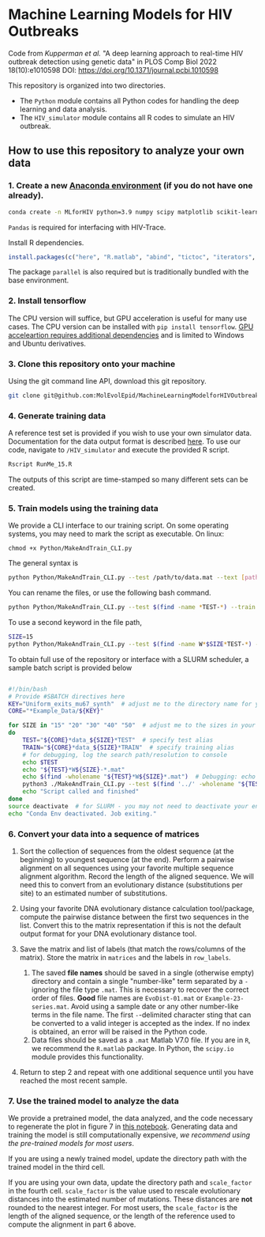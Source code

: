 # Machine Learning Models for HIV Outbreaks

Code from _Kupperman et al._ "A deep learning approach to real-time HIV outbreak detection using genetic data" in PLOS Comp Biol 2022 18(10):e1010598 DOI: https://doi.org/10.1371/journal.pcbi.1010598

This repository is organized into two directories.

* The `Python` module contains all Python codes for handling the deep learning and data analysis.
* The `HIV_simulator` module contains all R codes to simulate an HIV outbreak.

## How to use this repository to analyze your own data

### 1. Create a new [Anaconda environment](https://www.anaconda.com/products/individual) (if you do not have one already).

```bash
conda create -n MLforHIV python=3.9 numpy scipy matplotlib scikit-learn jupyter pandas
```
`Pandas` is required for interfacing with HIV-Trace.

Install R dependencies.

```R
install.packages(c("here", "R.matlab", "abind", "tictoc", "iterators", "foreach", "seriation", "doParallel"))
```
The package `parallel` is also required but is traditionally bundled with the base environment. 

### 2. Install tensorflow

The CPU version will suffice, but GPU acceleration is useful for many use cases. 
The CPU version can be installed with `pip install tensorflow`. 
[GPU acceleartion requires additional dependencies](https://www.tensorflow.org/install) and is limited to Windows and Ubuntu derivatives.

### 3. Clone this repository onto your machine

Using the git command line API, download this git repository.

```bash
git clone git@github.com:MolEvolEpid/MachineLearningModelforHIVOutbreaks.git
```

### 4. Generate training data

A reference test set is provided if you wish to use your own simulator data. Documentation for the data output 
format is described [here](/HIV_simulator/ReadMe.md).
To use our code, navigate to `/HIV_simulator` and execute the provided R script.

```bash
Rscript RunMe_15.R
```
The outputs of this script are time-stamped so many different sets can be created. 

### 5. Train models using the training data

We provide a CLI interface to our training script. On some operating systems, you may need to mark the script as executable.
On linux:
```
chmod +x Python/MakeAndTrain_CLI.py
```

The general syntax is

```bash
python Python/MakeAndTrain_CLI.py --test /path/to/data.mat --text [paths/to/data.mat] --ordering "None"
```

You can rename the files, or use the following bash command.

```bash
python Python/MakeAndTrain_CLI.py --test $(find -name *TEST-*) --train $(find -name *TRAIN-*) --ordering "None"
```
To use a second keyword in the file path,
```bash
SIZE=15
python Python/MakeAndTrain_CLI.py --test $(find -name W*$SIZE*TEST-*) --train $(find -name W*$SIZE *TRAIN-*) --ordering "None"
```

To obtain full use of the repository or interface with a SLURM scheduler, a sample batch script is provided below

```bash

#!/bin/bash
# Provide #SBATCH directives here
KEY="Uniform_exits_mu67_synth"  # adjust me to the directory name for your saved data
CORE="*Example_Data/${KEY}" 

for SIZE in "15" "20" "30" "40" "50"  # adjust me to the sizes in your generated data
do
    TEST="${CORE}*data_${SIZE}*TEST"  # specify test alias
    TRAIN="${CORE}*data_${SIZE}*TRAIN"  # specify training alias
    # for debugging, log the search path/resolution to console
    echo $TEST  
    echo "${TEST}*W${SIZE}-*.mat" 
    echo $(find -wholename "${TEST}*W${SIZE}*.mat")  # Debugging: echo the test set we found
    python3 ./MakeAndTrain_CLI.py --test $(find '../' -wholename "${TEST}*W${SIZE}*.mat")  --train $(find '../' -wholename "${TRAIN}*W${SIZE}*.mat") --savekey $SKEY --ordering "None"
    echo "Script called and finished"
done
source deactivate  # for SLURM - you may not need to deactivate your environment
echo "Conda Env deactivated. Job exiting."
```

### 6. Convert your data into a sequence of matrices

1. Sort the collection of sequences from the oldest sequence (at the beginning) to youngest sequence (at the end).
   Perform a pairwise alignment on all sequences using your favorite multiple sequence alignment algorithm. Record
   the length of the aligned sequence. We will need this to convert from an evolutionary distance (substitutions per
   site) to an estimated number of substitutions.
2. Using your favorite DNA evolutionary distance calculation tool/package, compute the pairwise distance between the first
   two sequences in the list. Convert this to the matrix representation if this is not the default output format for
   your DNA evolutionary distance tool.
3. Save the matrix and list of labels (that match the rows/columns of the matrix). Store the matrix in `matrices`
   and the labels in `row_labels`.
   1. The saved **file names** should be saved in a single (otherwise empty) directory and contain a single "number-like" term separated by a `-` ignoring the file type `.mat`. This is necessary to recover the correct order of files. **Good** file names are `EvoDist-01.mat` or `Example-23-series.mat`. Avoid using a sample date or any other number-like terms in the file name. The first `-`-delimited character sting that can be converted to a valid integer is accepted as the index. If no index is obtained, an error will be raised in the Python code.
   2. Data files should be saved as a `.mat` Matlab V7.0 file. If you are in `R`, we recommend the `R.matlab`
   package. In Python, the `scipy.io` module provides this functionality.

4. Return to step 2 and repeat with one additional sequence until you have reached the most recent sample.

### 7. Use the trained model to analyze the data

We provide a pretrained model, the data analyzed, and the code necessary to regenerate the plot in figure 7 in [this
notebook](/Notebooks/TimeSeries%20Presentation.ipynb). Generating data and training the model is still
computationally expensive, _we recommend using the pre-trained models for most users_.

If you are using a newly trained model, update the directory path with the trained model in the third cell.

If you are using your own data, update the directory path and `scale_factor` in the fourth cell. `scale_factor` is 
the value used to rescale evolutionary distances into the estimated number of mutations. These distances are **not** 
rounded to the nearest integer. For most users, 
the `scale_factor` is the length of the aligned sequence, or the length of the reference 
used to compute the alignment in part 6 above.
